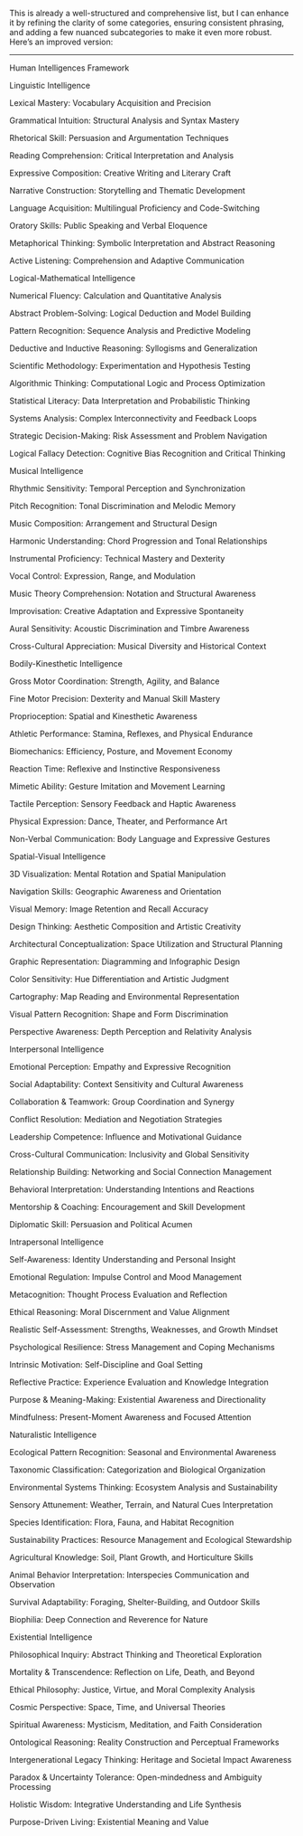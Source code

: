This is already a well-structured and comprehensive list, but I can enhance it by refining the clarity of some categories, ensuring consistent phrasing, and adding a few nuanced subcategories to make it even more robust. Here’s an improved version:


---

Human Intelligences Framework

Linguistic Intelligence

Lexical Mastery: Vocabulary Acquisition and Precision

Grammatical Intuition: Structural Analysis and Syntax Mastery

Rhetorical Skill: Persuasion and Argumentation Techniques

Reading Comprehension: Critical Interpretation and Analysis

Expressive Composition: Creative Writing and Literary Craft

Narrative Construction: Storytelling and Thematic Development

Language Acquisition: Multilingual Proficiency and Code-Switching

Oratory Skills: Public Speaking and Verbal Eloquence

Metaphorical Thinking: Symbolic Interpretation and Abstract Reasoning

Active Listening: Comprehension and Adaptive Communication


Logical-Mathematical Intelligence

Numerical Fluency: Calculation and Quantitative Analysis

Abstract Problem-Solving: Logical Deduction and Model Building

Pattern Recognition: Sequence Analysis and Predictive Modeling

Deductive and Inductive Reasoning: Syllogisms and Generalization

Scientific Methodology: Experimentation and Hypothesis Testing

Algorithmic Thinking: Computational Logic and Process Optimization

Statistical Literacy: Data Interpretation and Probabilistic Thinking

Systems Analysis: Complex Interconnectivity and Feedback Loops

Strategic Decision-Making: Risk Assessment and Problem Navigation

Logical Fallacy Detection: Cognitive Bias Recognition and Critical Thinking


Musical Intelligence

Rhythmic Sensitivity: Temporal Perception and Synchronization

Pitch Recognition: Tonal Discrimination and Melodic Memory

Music Composition: Arrangement and Structural Design

Harmonic Understanding: Chord Progression and Tonal Relationships

Instrumental Proficiency: Technical Mastery and Dexterity

Vocal Control: Expression, Range, and Modulation

Music Theory Comprehension: Notation and Structural Awareness

Improvisation: Creative Adaptation and Expressive Spontaneity

Aural Sensitivity: Acoustic Discrimination and Timbre Awareness

Cross-Cultural Appreciation: Musical Diversity and Historical Context


Bodily-Kinesthetic Intelligence

Gross Motor Coordination: Strength, Agility, and Balance

Fine Motor Precision: Dexterity and Manual Skill Mastery

Proprioception: Spatial and Kinesthetic Awareness

Athletic Performance: Stamina, Reflexes, and Physical Endurance

Biomechanics: Efficiency, Posture, and Movement Economy

Reaction Time: Reflexive and Instinctive Responsiveness

Mimetic Ability: Gesture Imitation and Movement Learning

Tactile Perception: Sensory Feedback and Haptic Awareness

Physical Expression: Dance, Theater, and Performance Art

Non-Verbal Communication: Body Language and Expressive Gestures


Spatial-Visual Intelligence

3D Visualization: Mental Rotation and Spatial Manipulation

Navigation Skills: Geographic Awareness and Orientation

Visual Memory: Image Retention and Recall Accuracy

Design Thinking: Aesthetic Composition and Artistic Creativity

Architectural Conceptualization: Space Utilization and Structural Planning

Graphic Representation: Diagramming and Infographic Design

Color Sensitivity: Hue Differentiation and Artistic Judgment

Cartography: Map Reading and Environmental Representation

Visual Pattern Recognition: Shape and Form Discrimination

Perspective Awareness: Depth Perception and Relativity Analysis


Interpersonal Intelligence

Emotional Perception: Empathy and Expressive Recognition

Social Adaptability: Context Sensitivity and Cultural Awareness

Collaboration & Teamwork: Group Coordination and Synergy

Conflict Resolution: Mediation and Negotiation Strategies

Leadership Competence: Influence and Motivational Guidance

Cross-Cultural Communication: Inclusivity and Global Sensitivity

Relationship Building: Networking and Social Connection Management

Behavioral Interpretation: Understanding Intentions and Reactions

Mentorship & Coaching: Encouragement and Skill Development

Diplomatic Skill: Persuasion and Political Acumen


Intrapersonal Intelligence

Self-Awareness: Identity Understanding and Personal Insight

Emotional Regulation: Impulse Control and Mood Management

Metacognition: Thought Process Evaluation and Reflection

Ethical Reasoning: Moral Discernment and Value Alignment

Realistic Self-Assessment: Strengths, Weaknesses, and Growth Mindset

Psychological Resilience: Stress Management and Coping Mechanisms

Intrinsic Motivation: Self-Discipline and Goal Setting

Reflective Practice: Experience Evaluation and Knowledge Integration

Purpose & Meaning-Making: Existential Awareness and Directionality

Mindfulness: Present-Moment Awareness and Focused Attention


Naturalistic Intelligence

Ecological Pattern Recognition: Seasonal and Environmental Awareness

Taxonomic Classification: Categorization and Biological Organization

Environmental Systems Thinking: Ecosystem Analysis and Sustainability

Sensory Attunement: Weather, Terrain, and Natural Cues Interpretation

Species Identification: Flora, Fauna, and Habitat Recognition

Sustainability Practices: Resource Management and Ecological Stewardship

Agricultural Knowledge: Soil, Plant Growth, and Horticulture Skills

Animal Behavior Interpretation: Interspecies Communication and Observation

Survival Adaptability: Foraging, Shelter-Building, and Outdoor Skills

Biophilia: Deep Connection and Reverence for Nature


Existential Intelligence

Philosophical Inquiry: Abstract Thinking and Theoretical Exploration

Mortality & Transcendence: Reflection on Life, Death, and Beyond

Ethical Philosophy: Justice, Virtue, and Moral Complexity Analysis

Cosmic Perspective: Space, Time, and Universal Theories

Spiritual Awareness: Mysticism, Meditation, and Faith Consideration

Ontological Reasoning: Reality Construction and Perceptual Frameworks

Intergenerational Legacy Thinking: Heritage and Societal Impact Awareness

Paradox & Uncertainty Tolerance: Open-mindedness and Ambiguity Processing

Holistic Wisdom: Integrative Understanding and Life Synthesis

Purpose-Driven Living: Existential Meaning and Value


